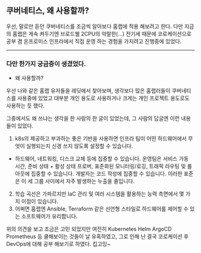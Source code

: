 ## 쿠버네티스, 왜 사용할까?

우선, 말로만 듣던 쿠버네티스를 조금씩 알아보다 홈랩에 적용 해보려고 한다.
다만 지금의 홈랩은 게속 켜두기엔 브로드웰 2CPU의 악랄한(...) 전기세 때문에 코로케이션으로 공부 겸 온프로미스 인프라에서 직접 운영 하는 경험을 가지려고 진행중에 있었다.

---

### 다만 한가지 궁금증이 생겼었다.

- 왜 사용할까?

우선 나와 같은 홈랩 유저들을 레딧에서 찾아보며, 생각보다 많은 홈랩러들이 쿠버네티스를 사용중에 있었고 대부분 개인 용도로 사용하거나 크게는 개인 프로젝트 용도로도 사용하는 듯 했다.

그중에서도 왜 쓰냐는 생각을 한 사람의 한 글이 있었는데, 그 사람의 답글엔 이런 내용들이 있었다.

1. k8s의 제공하고 부과하는 좋은 기반을 사용하면 인프라 팀이 어떤 하드웨어에서 무엇이 실행되는지 신경 쓰지 않도록 설정할 수 있습니다.

- 하드웨어, 네트워킹, 디스크 교체 등에 집중할 수 있습니다. 운영팀은 서비스 가동 시간, 준비 상태 + 활성 상태 프로버, 표준화된 모니터링/로깅, 트래픽 라우팅 및 롤아웃에 집중할 수 있습니다. 개발자는 코드 작성에 집중할 수 있습니다. 이러한 표준은 이 세 그룹 사이에서 자주 발생하는 누출을 줄입니다.

2. 학습 곡선은 가파르지만 IaC 관리 및 여러 시스템을 활용하는 능력 측면에서 몇 가지 이점이 있습니다.
3. 어쩌면 홈랩엔 Ansible, Terraform 같은 선언형 스타일로 하드웨어를 제어할 수 있는 소프트웨어가 유리합니다.

위의 의견을 보고 조금은 고민 되었지만 여전히 Kubernetes Helm ArgoCD Prometheus 등 쿨해보이는 것들이 날 유혹하였고, 그로 인해 난 결국 코로케이션 후 DevOps에 대해 공부 해보기로 하였다. 킵고잉~
